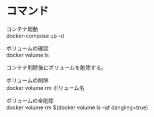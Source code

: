 # コマンド

コンテナ起動  
docker-compose up -d

ボリュームの確認  
docker volume ls  

コンテナ削除後にボリュームを削除する。  

ボリュームの削除  
docker volume rm ボリューム名

ボリュームの全削除  
docker volume rm $(docker volume ls -qf dangling=true)
